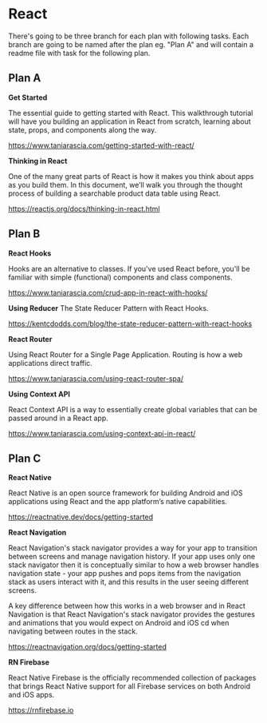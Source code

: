 # React
There's going to be three branch for each plan with following tasks. 
Each branch are going to be named after the plan eg. "Plan A" and will contain a readme file with task for the following plan. 

## Plan A
**Get Started**

The essential guide to getting started with React. This walkthrough tutorial will have you building an application in React from scratch, learning about state, props, and components along the way. 

https://www.taniarascia.com/getting-started-with-react/

**Thinking in React**

One of the many great parts of React is how it makes you think about apps as you build them. In this document, we’ll walk you through the thought process of building a searchable product data table using React.

https://reactjs.org/docs/thinking-in-react.html

## Plan B
**React Hooks**

Hooks are an alternative to classes. If you've used React before, you'll be familiar with simple (functional) components and class components.

https://www.taniarascia.com/crud-app-in-react-with-hooks/

**Using Reducer**
The State Reducer Pattern with React Hooks.

https://kentcdodds.com/blog/the-state-reducer-pattern-with-react-hooks

**React Router**

Using React Router for a Single Page Application. Routing is how a web applications direct traffic.

https://www.taniarascia.com/using-react-router-spa/

**Using Context API**

React Context API is a way to essentially create global variables that can be passed around in a React app.

https://www.taniarascia.com/using-context-api-in-react/

## Plan C

**React Native**

React Native is an open source framework for building Android and iOS applications using React and the app platform’s native capabilities.

https://reactnative.dev/docs/getting-started

**React Navigation**

React Navigation's stack navigator provides a way for your app to transition between screens and manage navigation history. If your app uses only one stack navigator then it is conceptually similar to how a web browser handles navigation state - your app pushes and pops items from the navigation stack as users interact with it, and this results in the user seeing different screens.

A key difference between how this works in a web browser and in React Navigation is that React Navigation's stack navigator provides the gestures and animations that you would expect on Android and iOS cd when navigating between routes in the stack.

https://reactnavigation.org/docs/getting-started

**RN Firebase**

React Native Firebase is the officially recommended collection of packages that brings React Native support for all Firebase services on both Android and iOS apps.

https://rnfirebase.io
